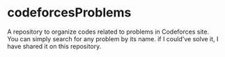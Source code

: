 # codeforcesProblems
A repository to organize codes related to problems in Codeforces site.
<br/>
You can simply search for any problem by its name. if I could've solve it, I have shared it on this repository.

